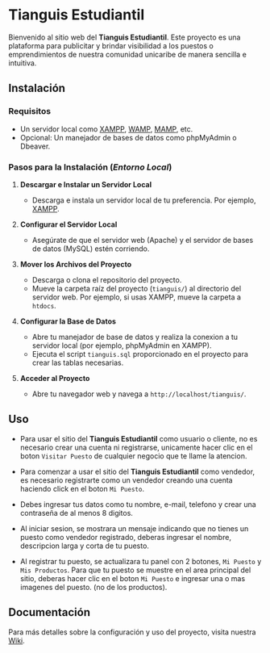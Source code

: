 # Tianguis Estudiantil

Bienvenido al sitio web del **Tianguis Estudiantil**. Este proyecto es una plataforma para publicitar y brindar visibilidad a los puestos o emprendimientos de nuestra comunidad unicaribe de manera sencilla e intuitiva.

## Instalación

### Requisitos

- Un servidor local como [XAMPP](https://www.apachefriends.org/index.html), [WAMP](http://www.wampserver.com/en/), [MAMP](https://www.mamp.info/en/), etc.
- Opcional: Un manejador de bases de datos como phpMyAdmin o Dbeaver.

### Pasos para la Instalación (*Entorno Local*)

1. **Descargar e Instalar un Servidor Local**
   - Descarga e instala un servidor local de tu preferencia. Por ejemplo, [XAMPP](https://www.apachefriends.org/index.html).

2. **Configurar el Servidor Local**
   - Asegúrate de que el servidor web (Apache) y el servidor de bases de datos (MySQL) estén corriendo.

3. **Mover los Archivos del Proyecto**
   - Descarga o clona el repositorio del proyecto.
   - Mueve la carpeta raíz del proyecto (`tianguis/`) al directorio del servidor web. Por ejemplo, si usas XAMPP, mueve la carpeta a `htdocs`.

4. **Configurar la Base de Datos**
   - Abre tu manejador de base de datos y realiza la conexion a tu servidor local (por ejemplo, phpMyAdmin en XAMPP).
   - Ejecuta el script `tianguis.sql` proporcionado en el proyecto para crear las tablas necesarias.

5. **Acceder al Proyecto**
   - Abre tu navegador web y navega a `http://localhost/tianguis/`.

## Uso

- Para usar el sitio del **Tianguis Estudiantil** como usuario o cliente, no es necesario crear una cuenta ni registrarse, unicamente hacer clic en el boton `Visitar Puesto` de cualquier negocio que te llame la atencion.

- Para comenzar a usar el sitio del **Tianguis Estudiantil** como vendedor, es necesario registrarte como un vendedor creando una cuenta haciendo click en el boton `Mi Puesto`.

- Debes ingresar tus datos como tu nombre, e-mail, telefono y crear una contraseña de al menos 8 digitos.

- Al iniciar sesion, se mostrara un mensaje indicando que no tienes un puesto como vendedor registrado, deberas ingresar el nombre, descripcion larga y corta de tu puesto.

- Al registrar tu puesto, se actualizara tu panel con 2 botones, `Mi Puesto` y `Mis Productos`. Para que tu puesto se muestre en el area principal del sitio, deberas hacer clic en el boton `Mi Puesto` e ingresar una o mas imagenes del puesto. (no de los productos).

## Documentación

Para más detalles sobre la configuración y uso del proyecto, visita nuestra [Wiki](https://github.com/IanDiaz05/tianguis/wiki#tianguis-estudiantil---panel-de-vendedor).
